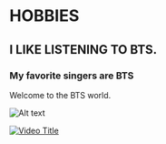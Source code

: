 # HOBBIES
 ## I LIKE LISTENING TO BTS.
 ### My favorite singers are BTS

Welcome to the BTS world.

![Alt text](https://encrypted-tbn0.gstatic.com/images?q=tbn:ANd9GcTB8Ldjxf4AiwYlzJaiIb6YYRgWPVQEA45GrA&s)

[![Video Title](https://img.youtube.com/vi/VIDEO_ID/0.jpg)](https://www.youtube.com/watch?v=BVwAVbKYYeM)


